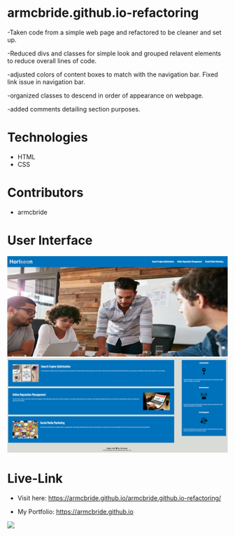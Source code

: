 # armcbride.github.io-refactoring

-Taken code from a simple web page and refactored to be cleaner and set up.

-Reduced divs and classes for simple look and grouped relavent elements to reduce overall lines of code.

-adjusted colors of content boxes to match with the navigation bar. Fixed link issue in navigation bar.

-organized classes to descend in order of appearance on webpage.

-added comments detailing section purposes.


# Technologies
- HTML
- CSS

# Contributors
- armcbride

# User Interface 

<img src="./images/refactoring-screenshot1.PNG" style="max-width:100%;">

<img src="./images/refactoring-screenshot2.PNG" style="max-width:100%;">

# Live-Link
- Visit here: <a href="https://armcbride.github.io/armcbride.github.io-refactoring/">https://armcbride.github.io/armcbride.github.io-refactoring/</a>

- My Portfolio: <a href="https://armcbride.github.io" target= "_blank">https://armcbride.github.io</a>

<img src="https://camo.githubusercontent.com/98ceb55b96bf1d9b5bf9a6d04c09eaf2b2fa4839/68747470733a2f2f696d672e736869656c64732e696f2f62616467652f4c6963656e73652d4d49542d677265656e" data-canonical-src="https://img.shields.io/badge/License-MIT-green" style="max-width:100%;">
